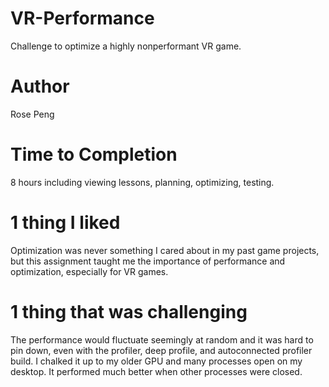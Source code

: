 # VR-Performance
Challenge to optimize a highly nonperformant VR game.

# Author
Rose Peng

# Time to Completion
8 hours including viewing lessons, planning, optimizing, testing.

# 1 thing I liked
Optimization was never something I cared about in my past game projects, but this assignment taught me the importance of performance and optimization, especially for VR games.

# 1 thing that was challenging
The performance would fluctuate seemingly at random and it was hard to pin down, even with the profiler, deep profile, and autoconnected profiler build. I chalked it up to my older GPU and many processes open on my desktop. It performed much better when other processes were closed.
